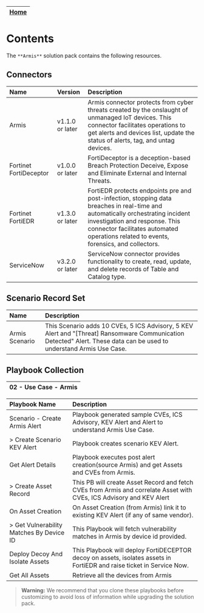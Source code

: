| [Home](../README.md) |
|--------------------------------------------|

# Contents

The `**Armis**` solution pack contains the following resources.

## Connectors

|**Name**|**Version**|**Description**|
| :- | :- | :- |
|  Armis  |  v1.1.0 or later  |  Armis connector protects from cyber threats created by the onslaught of unmanaged IoT devices. This connector facilitates operations to get alerts and devices list, update the status of alerts, tag, and untag devices.  |
|  Fortinet FortiDeceptor  |  v1.0.0 or later  |  FortiDeceptor is a deception-based Breach Protection Deceive, Expose and Eliminate External and Internal Threats.  |
|  Fortinet FortiEDR  |  v1.3.0 or later  |  FortiEDR protects endpoints pre and post-infection, stopping data breaches in real-time and automatically orchestrating incident investigation and response. This connector facilitates automated operations related to events, forensics, and collectors.  |
|  ServiceNow  |  v3.2.0 or later  |  ServiceNow connector provides functionality to create, read, update, and delete records of Table and Catalog type.  |

## Scenario Record Set

|**Name**|**Description**|
| :- | :- |
|  Armis Scenario  |  This Scenario adds 10 CVEs, 5 ICS Advisory, 5 KEV Alert and "[Threat] Ransomware Communication Detected" Alert. These data can be used to understand Armis Use Case.  |

## Playbook Collection

|02 - Use Case - Armis |
| :- |

**Playbook Name**|**Description**|
| :- | :- |
|  Scenario - Create Armis Alert  | Playbook generated sample CVEs, ICS Advisory, KEV Alert and Alert to understand Armis Use Case. |
|  > Create Scenario KEV Alert  |  Playbook creates scenario KEV Alert.  |
|  Get Alert Details  |  Playbook executes post alert creation(source Armis) and get Assets and CVEs from Armis.  |
|  > Create Asset Record  |  This PB will create Asset Record and fetch CVEs from Armis and correlate Asset with CVEs, ICS Advisory and KEV Alert  |
|  On Asset Creation  |  On Asset Creation (from Armis) link it to existing KEV Alert (if any of same vendor).  |
|  > Get Vulnerability Matches By Device ID  |  This Playbook will fetch vulnerability matches in Armis by device id provided.  |
|  Deploy Decoy And Isolate Assets  |  This Playbook will deploy FortiDECEPTOR decoy on assets, isolates assets in FortiEDR and raise ticket in Service Now.  |
|  Get All Assets  |  Retrieve all the devices from Armis  |

>**Warning:** We recommend that you clone these playbooks before customizing to avoid loss of information while upgrading the solution pack.

